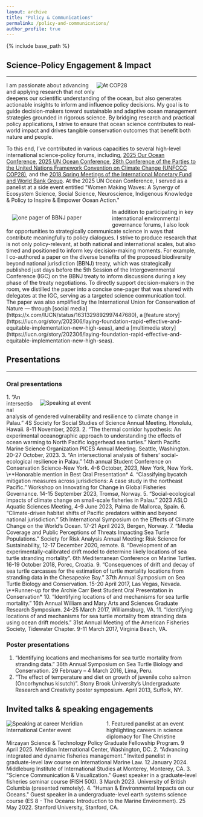 ```yaml
---
layout: archive
title: "Policy & Communications"
permalink: /policy-and-communications/
author_profile: true
---
```


{% include base_path %}

## Science-Policy Engagement & Impact
<hr />

<figure style="float: right; margin: 0 15px 15px 0; vertical-align: top; width: 250px;">
  <img src="https://biancasantosphd.github.io/images/cop2.png" alt="At COP28" style="max-width: 100%; display: block;" />
</figure> I am passionate about advancing and applying research that not only deepens our scientific understanding of the ocean, but also generates actionable insights to inform and influence policy decisions. My goal is to guide decision-makers toward sustainable and adaptive ocean management strategies grounded in rigorous science. By bridging research and practical policy applications, I strive to ensure that ocean science contributes to real-world impact and drives tangible conservation outcomes that benefit both nature and people.

To this end, I’ve contributed in various capacities to several high-level international science-policy forums, including, [2025 Our Ocean Conference](https://ourocean2025.kr), [2025 UN Ocean Conference](https://unocnice2025.org/en/), [28th Conference of the Parties to the United Nations Framework Convention on Climate Change (UNFCCC COP28)](https://unfccc.int/cop28), and the [2018 Spring Meetings of the International Monetary Fund and World Bank Group](https://www.imf.org/external/spring/2018/). At the 2025 UN Ocean Conference, I served as a panelist at a side event entitled "Women Making Waves: A Synergy of Ecosystem Science, Social Science, Neuroscience, Indigenous Knowledge & Policy to Inspire & Empower Ocean Action."

<figure style="float: left; vertical-align: top; margin: 15px; width: 250px;">
  <img src="https://biancasantosphd.github.io/images/BBNJ one pager.png" alt="one pager of BBNJ paper" style="max-width: 100%; display: block;" />
</figure>In addition to participating in key international environmental governance forums, I also look for opportunities to strategically communicate science in ways that contribute meaningfully to policy dialogues. I strive to produce research that is not only policy-relevant, at both national and international scales, but also timed and positioned to inform key decision-making moments. For example, I co-authored a paper on the diverse benefits of the proposed biodiversity beyond national jurisdiction (BBNJ) treaty, which was strategically published just days before the 5th Session of the Intergovernmental Conference (IGC) on the BBNJ treaty to inform discussions during a key phase of the treaty negotiations. To directly support decision-makers in the room, we distilled the paper into a concise one-pager that was shared with delegates at the IGC, serving as a targeted science communication tool. The paper was also amplified by the International Union for Conservation of Nature — through [social media](https://x.com/IUCN/status/1631329892997447680), a [feature story](https://iucn.org/story/202306/laying-foundation-rapid-effective-and-equitable-implementation-new-high-seas), and a [multimedia story](https://iucn.org/story/202306/laying-foundation-rapid-effective-and-equitable-implementation-new-high-seas).

## Presentations 
<hr />

### Oral presentations
<figure style="float: right; vertical-align: top; margin: 15px; width: 400px;">
  <img src="https://biancasantosphd.github.io/images/conference.png" alt="Speaking at event" style="max-width: 100%; display: block;" />
</figure>
1.	“An intersectional analysis of gendered vulnerability and resilience to climate change in Palau.” 4S Society for Social Studies of Science Annual Meeting. Honolulu, Hawaii. 8-11 November, 2023.
2.	“The thermal corridor hypothesis: An experimental oceanographic approach to understanding the effects of ocean warming to North Pacific loggerhead sea turtles.” North Pacific Marine Science Organization PICES Annual Meeting. Seattle, Washington. 20-27 October, 2023.
3.	“An intersectional analysis of fishers’ social-ecological resilience in Palau.” 14th annual Student Conference on Conservation Science-New York. 4-6 October, 2023, New York, New York. \**Honorable mention in Best Oral Presentation*
4.	“Classifying bycatch mitigation measures across jurisdictions: A case study in the northeast Pacific.” Workshop on Innovating for Change in Global Fisheries Governance. 14-15 September 2023, Tromsø, Norway.
5.	“Social-ecological impacts of climate change on small-scale fisheries in Palau.” 2023 ASLO Aquatic Sciences Meeting, 4-9 June 2023, Palma de Mallorca, Spain.
6.	“Climate-driven habitat shifts of Pacific predators within and beyond national jurisdiction.” 5th International Symposium on the Effects of Climate Change on the World’s Ocean. 17-21 April 2023, Bergen, Norway. 
7.	“Media Coverage and Public Perceptions of Threats Impacting Sea Turtle Populations.” Society for Risk Analysis Annual Meeting: Risk Science for Sustainability, 12-17 December 2020, remote.
8.	“Development of an experimentally-calibrated drift model to determine likely locations of sea turtle stranding mortality”. 6th Mediterranean Conference on Marine Turtles. 16-19 October 2018, Porec, Croatia.
9.	“Consequences of drift and decay of sea turtle carcasses for the estimation of turtle mortality locations from stranding data in the Chesapeake Bay.” 37th Annual Symposium on Sea Turtle Biology and Conservation. 15-20 April 2017, Las Vegas, Nevada. \**Runner-up for the Archie Carr Best Student Oral Presentation in Conservation*
10.	“Identifying locations of and mechanisms for sea turtle mortality.” 16th Annual William and Mary Arts and Sciences Graduate Research Symposium. 24-25 March 2017, Williamsburg, VA. 
11.	“Identifying locations of and mechanisms for sea turtle mortality from stranding data using ocean drift models.” 31st Annual Meeting of the American Fisheries Society, Tidewater Chapter. 9-11 March 2017, Virginia Beach, VA.

### Poster presentations
1.	“Identifying locations and mechanisms for sea turtle mortality from stranding data.” 36th Annual Symposium on Sea Turtle Biology and Conservation. 29 February – 4 March 2016, Lima, Peru.
2.	“The effect of temperature and diet on growth of juvenile coho salmon (Oncorhynchus kisutch)”. Stony Brook University’s Undergraduate Research and Creativity poster symposium. April 2013, Suffolk, NY.

## Invited talks & speaking engagements
<figure style="float: left; margin: 0 15px 15px 0; vertical-align: top; width: 250px;">
  <img src="https://biancasantosphd.github.io/images/speaking1.png" alt="Speaking at career Meridian International Center event" style="max-width: 100%; display: block;" /></figure>
1.	Featured panelist at an event highlighting careers in science diplomacy for The Christine Mirzayan Science & Technology Policy Graduate Fellowship Program. 9 April 2025. Meridian International Center, Washington, DC.
2.  “Advancing integrated and dynamic fisheries management.” Invited panelist in graduate-level law course on International Marine Law. 12 January 2024. Middleburg Institute of International Studies at Monterey, Monterey, CA.
3.  "Science Communication & Visualization." Guest speaker in a graduate-level fisheries seminar course (FISH 500). 3 March 2023. University of British Columbia (presented remotely).
4.  "Human & Environmental Impacts on our Oceans." Guest speaker in a undergraduate-level earth systems science course (ES 8 - The Oceans: Introduction to the Marine Environment). 25 May 2022. Stanford University, Stanford, CA.
